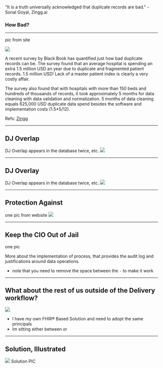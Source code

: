 <!-- .slide: data-background="#111d30" -->

"It is a truth universally acknowledged that duplicate records are bad." - Sonal Goyal, Zingg.ai <!-- .element: class="r-fit-text" -->

### How Bad? <!-- .element: class="r-fit-text" -->
---

<!-- .slide: data-background="#111d30" -->
pic from site

 <img src="{{asset_folder}}/pholder.png" />

A recent survey by Black Book has quantified just how bad duplicate records can be. The survey found that an average hospital is spending an extra 1.5 million USD an year due to duplicate and fragmented patient records. 1.5 million USD! Lack of a master patient index is clearly a very costly affair.

The survey also found that with hospitals with more than 150 beds and hundreds of thousands of records, it took approximately 5 months for data cleaning with data validation and normalization. 5 months of data cleaning equals 625,000 USD duplicate data spend besides the software and implementation costs (1.5*5/12).

Refs: 
 [Zingg](https://zingg.ai/_tasmo)

---

<!-- .slide: data-background="#111d30" -->

## DJ Overlap

DJ Overlap appears in the database twice, etc.
 <img src="{{asset_folder}}/pholder.png" />

---
<!-- .slide: data-background="#111d30" -->
## DJ Overlay

DJ Overlap appears in the database twice, etc.
 <img src="{{asset_folder}}/pholder.png" />

---
<!-- .slide: data-background="#111d30" -->
## Protection Against

one pic from website
 <img src="{{asset_folder}}/pholder.png" />

---
<!-- .slide: data-background="#111d30" -->
## Keep the CIO Out of Jail

one pic

More about the implementation of process, that provides the audit log and justifications around data operations.

  - note that you need to remove the space between the `-` to make it work

---
<!-- .slide: data-background="#111d30" -->
## What about the rest of us outside of the Delivery workflow?  

 <img src="{{asset_folder}}/pholder.png" />

- I have my own FHIR® Based Solution and need to adopt the same principals 
- Im sitting either between or

---
<!-- .slide: data-background="#111d30" -->
## Solution, Illustrated

 <img src="{{asset_folder}}/pholder.png" />
Solution PIC